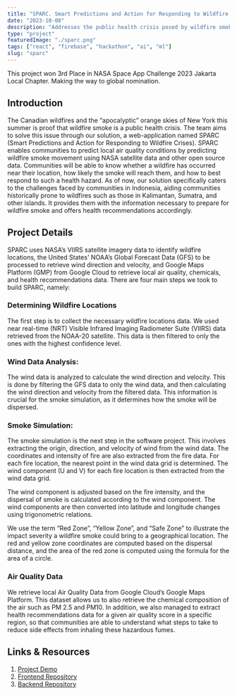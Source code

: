 ```yaml
---
title: "SPARC. Smart Predictions and Action for Responding to Wildfire Crises"
date: "2023-10-08"
description: "Addresses the public health crisis posed by wildfire smoke through smart predictions and actionable insights. Utilizing NASA satellite data, NOAA's Global Forecast Data, and Google Cloud's Maps Platform."
type: "project"
featuredImage: "./sparc.png"
tags: ["react", "firebase", "hackathon", "ai", "ml"]
slug: "sparc"
---
```


This project won 3rd Place in NASA Space App Challenge 2023 Jakarta Local Chapter. Making the way to global nomination.

## Introduction

The Canadian wildfires and the “apocalyptic” orange skies of New York this summer is proof that wildfire smoke is a public health crisis. The team aims to solve this issue through our solution, a web-application named SPARC (Smart Predictions and Action for Responding to Wildfire Crises). SPARC enables communities to predict local air quality conditions by predicting wildfire smoke movement using NASA satellite data and other open source data. Communities will be able to know whether a wildfire has occurred near their location, how likely the smoke will reach them, and how to best respond to such a health hazard. As of now, our solution specifically caters to the challenges faced by communities in Indonesia, aiding communities historically prone to wildfires such as those in Kalimantan, Sumatra, and other islands. It provides them with the information necessary to prepare for wildfire smoke and offers health recommendations accordingly.

## Project Details

SPARC uses NASA’s VIIRS satellite imagery data to identify wildfire locations, the United States' NOAA’s Global Forecast Data (GFS) to be processed to retrieve wind direction and velocity, and Google Maps Platform (GMP) from Google Cloud to retrieve local air quality, chemicals, and health recommendations data. There are four main steps we took to build SPARC, namely:

### Determining Wildfire Locations

The first step is to collect the necessary wildfire locations data. We used near real-time (NRT) Visible Infrared Imaging Radiometer Suite (VIIRS) data retrieved from the NOAA-20 satellite. This data is then filtered to only the ones with the highest confidence level.

### Wind Data Analysis:

The wind data is analyzed to calculate the wind direction and velocity. This is done by filtering the GFS data to only the wind data, and then calculating the wind direction and velocity from the filtered data. This information is crucial for the smoke simulation, as it determines how the smoke will be dispersed.

### Smoke Simulation:

The smoke simulation is the next step in the software project. This involves extracting the origin, direction, and velocity of wind from the wind data. The coordinates and intensity of fire are also extracted from the fire data. For each fire location, the nearest point in the wind data grid is determined. The wind component (U and V) for each fire location is then extracted from the wind data grid.

The wind component is adjusted based on the fire intensity, and the dispersal of smoke is calculated according to the wind component. The wind components are then converted into latitude and longitude changes using trigonometric relations.

We use the term “Red Zone”, “Yellow Zone”, and “Safe Zone” to illustrate the impact severity a wildfire smoke could bring to a geographical location. The red and yellow zone coordinates are computed based on the dispersal distance, and the area of the red zone is computed using the formula for the area of a circle.

### Air Quality Data

We retrieve local Air Quality Data from Google Cloud’s Google Maps Platform. This dataset allows us to also retrieve the chemical composition of the air such as PM 2.5 and PM10. In addition, we also managed to extract health recommendations data for a given air quality score in a specific region, so that communities are able to understand what steps to take to reduce side effects from inhaling these hazardous fumes.

## Links & Resources

1. [Project Demo](https://youtu.be/veLkKHVZMMo)
2. [Frontend Repository](https://github.com/nafisazizir/sparc-frontend)
3. [Backend Repository](https://github.com/MarcellinoCO/sparc-functions)
